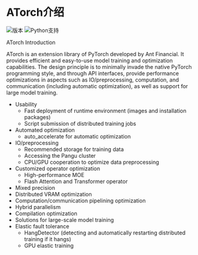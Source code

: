 # ATorch介绍
![版本](https://hitu.alipay.com/badge/tnpm?title=ATorch&value=0.1.4)
![Python支持](https://hitu.alipay.com/badge/tnpm?title=Python&value=3.8)

ATorch Introduction

ATorch is an extension library of PyTorch developed by Ant Financial. It provides efficient and easy-to-use model training and optimization capabilities. The design principle is to minimally invade the native PyTorch programming style, and through API interfaces, provide performance optimizations in aspects such as IO/preprocessing, computation, and communication (including automatic optimization), as well as support for large model training.

* Usability
  * Fast deployment of runtime environment (images and installation packages)
  * Script submission of distributed training jobs
* Automated optimization
  * auto_accelerate for automatic optimization
* IO/preprocessing
  * Recommended storage for training data
  * Accessing the Pangu cluster
  * CPU/GPU cooperation to optimize data preprocessing
* Customized operator optimization 
  * High-performance MOE
  * Flash Attention and Transformer operator
* Mixed precision
* Distributed VRAM optimization
* Computation/communication pipelining optimization
* Hybrid parallelism
* Compilation optimization
* Solutions for large-scale model training
* Elastic fault tolerance
  * HangDetector (detecting and automatically restarting distributed training if it hangs)
  * GPU elastic training